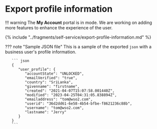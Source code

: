 # Export profile information

!!! warning
   The **My Account** portal is in <Badge text="preview " type="warn" vertical="middle" /> mode. We are working on adding more features to enhance the experience of the user.

{% include "../fragments/self-service/export-profile-information.md" %}

   ??? note "Sample JSON file"
       This is a sample of the exported `json` with a business user's profile information.
    
       ``` json
       {
          "user_profile": {
             "accountState": "UNLOCKED",
             "emailVerified": "true",
             "country": "SriLanka",
             "givenname": "firstname",
             "created": "2021-04-07T15:07:58.001440Z",
             "modified": "2023-04-25T04:31:05.838894Z",
             "emailaddress": "tom@wso2.com",
             "userid": "36d2dd61-6e58-4b54-bfbe-f8621236c88b",
             "username": "tom@wso2.com",
             "lastname": "Jerry"
          }
       }
       ```